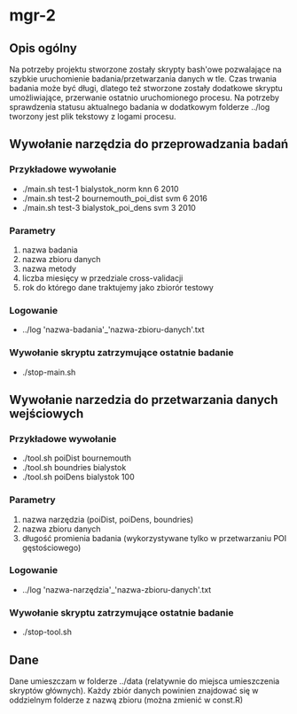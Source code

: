 # mgr-2

## Opis ogólny
Na potrzeby projektu stworzone zostały skrypty bash'owe 
pozwalające na szybkie uruchomienie badania/przetwarzania danych w tle.
Czas trwania badania może być długi, dlatego też stworzone zostały dodatkowe skryptu umożliwiające,
przerwanie ostatnio uruchomionego procesu.
Na potrzeby sprawdzenia statusu aktualnego badania w dodatkowym folderze ../log tworzony jest plik tekstowy
z logami procesu.

## Wywołanie narzędzia do przeprowadzania badań

### Przykładowe wywołanie
+ ./main.sh test-1 bialystok_norm knn 6 2010
+ ./main.sh test-2 bournemouth_poi_dist svm 6 2016
+ ./main.sh test-3 bialystok_poi_dens svm 3 2010

### Parametry
1. nazwa badania
2. nazwa zbioru danych
3. nazwa metody
4. liczba miesięcy w przedziale cross-validacji
5. rok do którego dane traktujemy jako zbiorór testowy

### Logowanie
+ ../log 'nazwa-badania'_'nazwa-zbioru-danych'.txt

### Wywołanie skryptu zatrzymujące ostatnie badanie
+ ./stop-main.sh

## Wywołanie narzedzia do przetwarzania danych wejściowych

### Przykładowe wywołanie
+ ./tool.sh poiDist bournemouth
+ ./tool.sh boundries bialystok
+ ./tool.sh poiDens bialystok 100

### Parametry
1. nazwa narzędzia (poiDist, poiDens, boundries)
2. nazwa zbioru danych
3. długość promienia badania (wykorzystywane tylko w przetwarzaniu POI gęstościowego)

### Logowanie
+ ../log 'nazwa-narzędzia'_'nazwa-zbioru-danych'.txt

### Wywołanie skryptu zatrzymujące ostatnie badanie
+ ./stop-tool.sh

## Dane
Dane umieszczam w folderze ../data (relatywnie do miejsca umieszczenia skryptów głównych). Każdy zbiór danych powinien znajdować się w oddzielnym folderze z nazwą zbioru (można zmienić w const.R)
